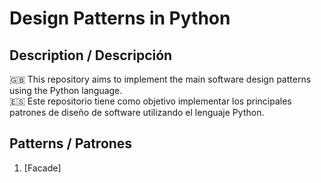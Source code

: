 # Design Patterns in Python

## Description / Descripción

🇬🇧 This repository aims to implement the main software design patterns using the Python language.</br>
🇪🇸 Este repositorio tiene como objetivo implementar los principales patrones de diseño de software utilizando el lenguaje Python.

## Patterns / Patrones

<!-- 1. [Singleton](singleton.md)
2. [Factory Method](factory_method.md)
3. [Abstract Factory](abstract_factory.md)
4. [Builder](builder.md)
5. [Prototype](prototype.md)
6. [Adapter](adapter.md)
7. [Bridge](bridge.md)
8. [Composite](composite.md)
9. [Decorator](decorator.md) -->
1. [Facade]
<!-- 11. [Flyweight](flyweight.md)
12. [Proxy](proxy.md)
13. [Chain of Responsibility](chain_of_responsibility.md)
14. [Command](command.md)
15. [Interpreter](interpreter.md)
16. [Iterator](iterator.md)
17. [Mediator](mediator.md)
18. [Memento](memento.md)
19. [Observer](observer.md)
20. [State](state.md)
21. [Strategy](strategy.md)
22. [Template Method](template_method.md)
23. [Visitor](visitor.md) -->

